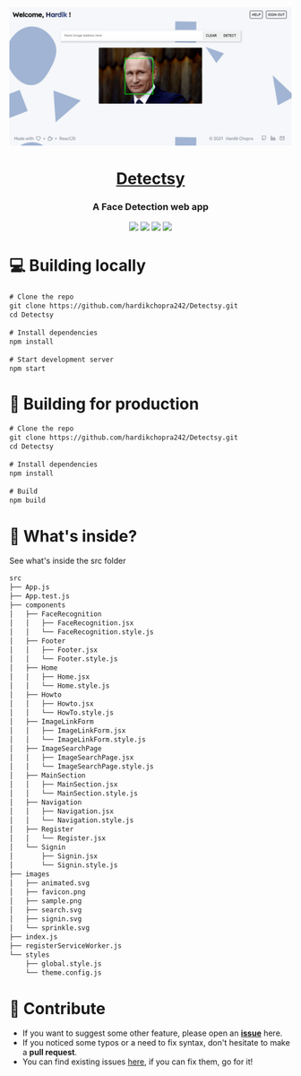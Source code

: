 
![image](https://github.com/hardikchopra242/Detectsy/blob/main/src/images/sample.png?raw=true)

<p align="center">
  <a href="http://detectsy.vercel.app/" target="_blank">
    <h1 align="center">Detectsy</h1>
  </a>
</p>
<h3 align="center">A Face Detection web app</h3>
<p align="center">
<img src="https://img.shields.io/github/followers/hardikchopra242?style=social" />
<img src="https://img.shields.io/website?up_message=online&url=https%3A%2F%2Fdetectsy.vercel.app%2F" />
<img src="https://img.shields.io/github/commit-activity/y/hardikchopra242/Detectsy">
<img src="https://img.shields.io/github/languages/count/hardikchopra242/Detectsy">
</p>

# 💻 Building locally

```shell
# Clone the repo
git clone https://github.com/hardikchopra242/Detectsy.git
cd Detectsy

# Install dependencies
npm install

# Start development server
npm start
```

# 🚀 Building for production

```shell
# Clone the repo
git clone https://github.com/hardikchopra242/Detectsy.git
cd Detectsy

# Install dependencies
npm install

# Build
npm build
```

# 📂 What's inside?

See what's inside the src folder
```
src
├── App.js
├── App.test.js
├── components
│   ├── FaceRecognition
│   │   ├── FaceRecognition.jsx
│   │   └── FaceRecognition.style.js
│   ├── Footer
│   │   ├── Footer.jsx
│   │   └── Footer.style.js
│   ├── Home
│   │   ├── Home.jsx
│   │   └── Home.style.js
│   ├── Howto
│   │   ├── Howto.jsx
│   │   └── HowTo.style.js
│   ├── ImageLinkForm
│   │   ├── ImageLinkForm.jsx
│   │   └── ImageLinkForm.style.js
│   ├── ImageSearchPage
│   │   ├── ImageSearchPage.jsx
│   │   └── ImageSearchPage.style.js
│   ├── MainSection
│   │   ├── MainSection.jsx
│   │   └── MainSection.style.js
│   ├── Navigation
│   │   ├── Navigation.jsx
│   │   └── Navigation.style.js
│   ├── Register
│   │   └── Register.jsx
│   └── Signin
│       ├── Signin.jsx
│       └── Signin.style.js
├── images
│   ├── animated.svg
│   ├── favicon.png
│   ├── sample.png
│   ├── search.svg
│   ├── signin.svg
│   └── sprinkle.svg
├── index.js
├── registerServiceWorker.js
└── styles
    ├── global.style.js
    └── theme.config.js
```
# :key: Contribute
* If you want to suggest some other feature, please open an [**issue**](https://github.com/hardikchopra242/RGBeX/issues) here.
* If you noticed some typos or a need to fix syntax, don't hesitate to make a **pull request**.
* You can find existing issues [here](https://github.com/hardikchopra242/RGBeX/issues), if you can fix them, go for it!
